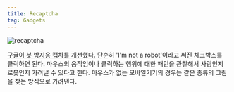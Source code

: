 ```yaml
---
title: Recaptcha
tag: Gadgets
---
```

![recaptcha](https://lh4.googleusercontent.com/-NjTKOD-vjbA/VH_pos4NMXI/AAAAAAAAHHs/0vRZbwETjBs/w616-h164-no/hero-recaptcha-demo.gif "recaptcha")

[구글이 봇 방지용 캡차를 개선했다.](http://www.google.com/recaptcha) 단순히 'I'm not a robot'이라고 써진 체크박스를 클릭하면 된다. 마우스의 움직임이나 클릭하는 행위에 대한 패턴을 관찰해서 사람인지 로봇인지 가려낼 수 있다고 한다. 마우스가 없는 모바일기기의 경우는 같은 종류의 그림을 찾는 방식으로 가려낸다. 